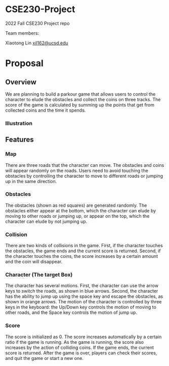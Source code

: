 # CSE230-Project
2022 Fall CSE230 Project repo

Team members:

Xiaotong Lin  xil162@ucsd.edu

# Proposal

## Overview

We are planning to build a parkour game that allows users to control the character to elude the obstacles and collect the coins on three tracks. The score of the game is calculated by summing up the points that get from collected coins and the time it spends. 

### Illustration 


## Features

### Map
There are three roads that the character can move. The obstacles and coins will appear randomly on the roads. Users need to avoid touching the obstacles by controlling the character to move to different roads or jumping up in the same direction. 

### Obstacles
The obstacles (shown as red squares) are generated randomly. The obstacles either appear at the bottom, which the character can elude by moving to other roads or jumping up, or appear on the top, which the character can elude by not jumping up. 

### Collision
There are two kinds of collisions in the game. First, if the character touches the obstacles, the game ends and the current score is returned. Second, if the character touches the coins, the score increases by a certain amount and the coin will disappear. 

### Character (The target Box)
The character has several motions. First, the character can use the arrow keys to switch the roads, as shown in blue arrows. Second, the character has the ability to jump up using the space key and escape the obstacles, as shown in orange arrows. The motion of the character is controlled by three keys in the keyboard: the Up/Down key controls the motion of moving to other roads, and the Space key controls the motion of jump up. 

### Score
The score is initialized as 0. The score increases automatically by a certain ratio if the game is running. As the game is running, the score also increases by the action of colliding coins. If the game ends, the current score is returned. After the game is over, players can check their scores, and quit the game or start a new one. 
